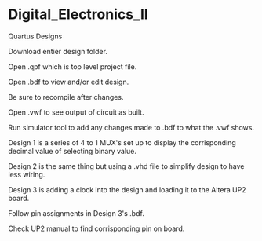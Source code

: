 Digital_Electronics_II
======================

Quartus Designs

Download entier design folder.

Open .qpf which is top level project file.

Open .bdf to view and/or edit design.

Be sure to recompile after changes.

Open .vwf to see output of circuit as built.

Run simulator tool to add any changes made to .bdf to what the .vwf shows.

Design 1 is a series of  4 to 1 MUX's set up to display the corrisponding decimal value of selecting binary value.

Design 2 is the same thing but using a .vhd file to simplify design to have less wiring.

Design 3 is adding a clock into the design and loading it to the Altera UP2 board. 

Follow pin assignments in Design 3's .bdf.

Check UP2 manual to find corrisponding pin on board.
